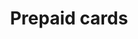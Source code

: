 ---
title: 'Prepaid cards'
breadcrumb_title: "Prepaid cards"
layout: 'block'
meta_title: 'Prepaid cards - MultiSafepay Documentation Center'
meta_description: "The MultiSafepay Documentation Center presents all relevant information about our Plugins and API. You can also find support pages for Payment Methods, Tools and General Questions as well as the contact details of our Support and Integration Teams."
logo: '/svgs/Prepaid cards.svg'
short_description: 'Conveniently allow your customers to pay using a wide range of prepaid debit cards.'
weight: 40
data:
  - { title: 'Paysafecard', url: 'paysafecard', logo: '/logo/Payment_methods/Paysafecard.svg' }
  - { title: 'Giftcards', url: 'gift-cards', logo: '/logo/Payment_methods/VVV_Giftcards.svg' }
--- 